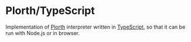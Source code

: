 Plorth/TypeScript
=================

Implementation of [Plorth](http://plorth.org) interpreter written in
[TypeScript](https://www.typescriptlang.org), so that it can be run with
Node.js or in browser.
